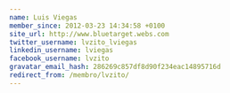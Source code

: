 ```yaml
---
name: Luis Viegas
member_since: 2012-03-23 14:34:58 +0100
site_url: http://www.bluetarget.webs.com
twitter_username: lvzito_lviegas
linkedin_username: lviegas
facebook_username: lvzito
gravatar_email_hash: 286269c857df8d90f234eac14895716d
redirect_from: /membro/lvzito/
---
```

